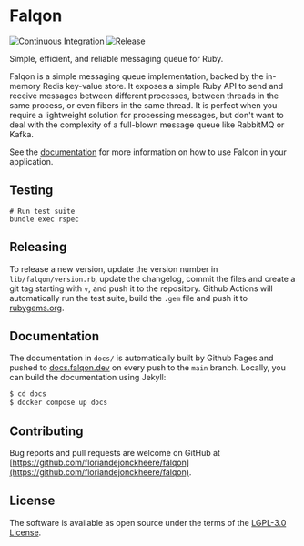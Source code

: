 # Falqon
[![Continuous Integration](https://github.com/floriandejonckheere/falqon/actions/workflows/ci.yml/badge.svg)](https://github.com/floriandejonckheere/falqon/actions/workflows/ci.yml)
![Release](https://img.shields.io/github/v/release/floriandejonckheere/falqon?label=Latest%20release)

Simple, efficient, and reliable messaging queue for Ruby.

Falqon is a simple messaging queue implementation, backed by the in-memory Redis key-value store.
It exposes a simple Ruby API to send and receive messages between different processes, between threads in the same process, or even fibers in the same thread.
It is perfect when you require a lightweight solution for processing messages, but don't want to deal with the complexity of a full-blown message queue like RabbitMQ or Kafka.

See the [documentation](https://docs.falqon.dev) for more information on how to use Falqon in your application.

## Testing

```ssh
# Run test suite
bundle exec rspec
```

## Releasing

To release a new version, update the version number in `lib/falqon/version.rb`, update the changelog, commit the files and create a git tag starting with `v`, and push it to the repository.
Github Actions will automatically run the test suite, build the `.gem` file and push it to [rubygems.org](https://rubygems.org).

## Documentation

The documentation in `docs/` is automatically built by Github Pages and pushed to [docs.falqon.dev](https://docs.falqon.dev) on every push to the `main` branch.
Locally, you can build the documentation using Jekyll:

```sh
$ cd docs
$ docker compose up docs
```

## Contributing

Bug reports and pull requests are welcome on GitHub at [https://github.com/floriandejonckheere/falqon](https://github.com/floriandejonckheere/falqon). 

## License

The software is available as open source under the terms of the [LGPL-3.0 License](https://www.gnu.org/licenses/lgpl-3.0.html).
